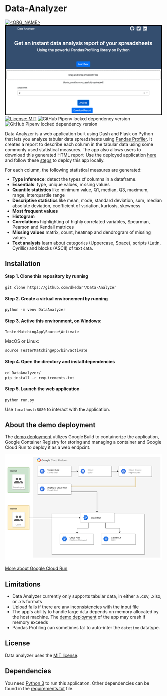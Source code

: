 # Data-Analyzer

[![<ORG_NAME>](https://circleci.com/gh/dkedar7/Data-Analyzer.svg?style=svg)](https://circleci.com/gh/dkedar7/Data-Analyzer)
![Data Analyzer Demo](https://github.com/dkedar7/Data-Analyzer/blob/master/Analyzer/assets/Demo.png?raw=true)
[![License: MIT](https://img.shields.io/badge/License-MIT-yellow.svg)](https://opensource.org/licenses/MIT)
![GitHub Pipenv locked dependency version](https://img.shields.io/github/pipenv/locked/dependency-version/dkedar7/Data-Analyzer/flask)
![GitHub Pipenv locked dependency version](https://img.shields.io/github/pipenv/locked/dependency-version/dkedar7/Data-Analyzer/dash)

Data Analyzer is a web application built using Dash and Flask on Python that lets you analyze tabular data spreadsheets using [Pandas Profiler](https://github.com/pandas-profiling/pandas-profiling). It creates a report to describe each column in the tabular data using some commonly used statistical measures. The app also allows users to download this generated HTML report. Use the deployed application [here](https://data-analyzer-hpn4y2dvda-uc.a.run.app/) and follow these [steps](#Installation) to deploy this app locally.

For each column, the following statistical measures are generated:
* **Type inference**: detect the types of columns in a dataframe.
* **Essentials**: type, unique values, missing values
* **Quantile statistics** like minimum value, Q1, median, Q3, maximum, range, interquartile range
* **Descriptive statistics** like mean, mode, standard deviation, sum, median absolute deviation, coefficient of variation, kurtosis, skewness
* **Most frequent values**
* **Histogram**
* **Correlations** highlighting of highly correlated variables, Spearman, Pearson and Kendall matrices
* **Missing values** matrix, count, heatmap and dendrogram of missing values
* **Text analysis** learn about categories (Uppercase, Space), scripts (Latin, Cyrillic) and blocks (ASCII) of text data.

## Installation

#### Step 1. Clone this repository by running

    git clone https://github.com/dkedar7/Data-Analyzer
    
#### Step 2. Create a virtual environement by running

    python -m venv DataAnalyzer
        
#### Step 3. Active this environment, on Windows:

    TesterMatchingApp\Source\Activate

MacOS or Linux:

    source TesterMatchingApp/bin/activate
    
#### Step 4. Open the directory and install dependencies

    cd DataAnalyzer/
    pip install -r requirements.txt
    
#### Step 5. Launch the web application

    python run.py
    
Use `localhost:8080` to interact with the application.

## About the demo deployment

The [demo deployment](https://data-analyzer-hpn4y2dvda-uc.a.run.app/) utilizes Google Build to containerize the application, Google Container Registry for storing and managing a container and Google Cloud Run to deploy it as a web endpoint.

![Cloud Run Architecture](https://github.com/dkedar7/Data-Analyzer/blob/master/Analyzer/assets/architecture.png?raw=true)

[More about Google Cloud Run](https://cloud.google.com/run/docs/)

## Limitations
* Data Analyzer currently only supports tabular data, in either a .csv, .xlsx, or .xls formats
* Upload fails if there are any inconsistencies with the input file
* The app's ability to handle large data depends on memory allocated by the host machine. The [demo deployment](#https://data-analyzer-hpn4y2dvda-uc.a.run.app/) of the app may crash if memory exceeds
* Pandas Profiling can sometimes fail to auto-inter the `datetime` datatype.

## License
Data analyzer uses the [MIT license](https://github.com/dkedar7/Data-Analyzer/blob/master/LICENSE).

## Dependencies

You need [Python 3](https://python3statement.org/) to run this application. Other dependencies can be found in the [requirements.txt](https://github.com/pandas-profiling/pandas-profiling/blob/master/requirements.txt) file.